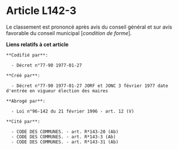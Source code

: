 # Article L142-3

Le classement est prononcé après avis du conseil général et sur avis favorable du conseil municipal [*condition de forme*].

**Liens relatifs à cet article**

	**Codifié par**:

	  - Décret n°77-90 1977-01-27

	**Créé par**:

	  - Décret n°77-90 1977-01-27 JORF et JONC 3 février 1977 date d'entrée en vigueur élection des maires

	**Abrogé par**:

	  - Loi n°96-142 du 21 février 1996 - art. 12 (V)

	**Cité par**:

	  - CODE DES COMMUNES. - art. R*143-20 (Ab)
	  - CODE DES COMMUNES. - art. R*143-3 (Ab)
	  - CODE DES COMMUNES. - art. R*143-31 (Ab)
